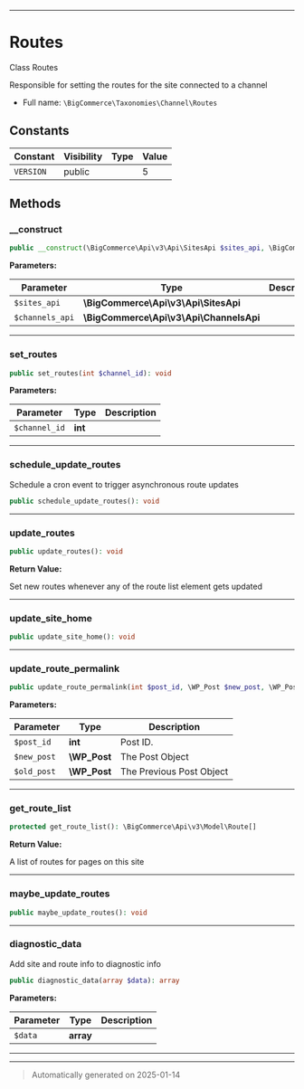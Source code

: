 ***

# Routes

Class Routes

Responsible for setting the routes for the site
connected to a channel

* Full name: `\BigCommerce\Taxonomies\Channel\Routes`


## Constants

| Constant | Visibility | Type | Value |
|:---------|:-----------|:-----|:------|
|`VERSION`|public| |5|


## Methods


### __construct



```php
public __construct(\BigCommerce\Api\v3\Api\SitesApi $sites_api, \BigCommerce\Api\v3\Api\ChannelsApi $channels_api): mixed
```








**Parameters:**

| Parameter | Type | Description |
|-----------|------|-------------|
| `$sites_api` | **\BigCommerce\Api\v3\Api\SitesApi** |  |
| `$channels_api` | **\BigCommerce\Api\v3\Api\ChannelsApi** |  |





***

### set_routes



```php
public set_routes(int $channel_id): void
```








**Parameters:**

| Parameter | Type | Description |
|-----------|------|-------------|
| `$channel_id` | **int** |  |





***

### schedule_update_routes

Schedule a cron event to trigger asynchronous route updates

```php
public schedule_update_routes(): void
```












***

### update_routes



```php
public update_routes(): void
```









**Return Value:**

Set new routes whenever any of the route list element gets updated




***

### update_site_home



```php
public update_site_home(): void
```












***

### update_route_permalink



```php
public update_route_permalink(int $post_id, \WP_Post $new_post, \WP_Post $old_post): mixed
```








**Parameters:**

| Parameter | Type | Description |
|-----------|------|-------------|
| `$post_id` | **int** | Post ID. |
| `$new_post` | **\WP_Post** | The Post Object |
| `$old_post` | **\WP_Post** | The Previous Post Object |





***

### get_route_list



```php
protected get_route_list(): \BigCommerce\Api\v3\Model\Route[]
```









**Return Value:**

A list of routes for pages on this site




***

### maybe_update_routes



```php
public maybe_update_routes(): void
```












***

### diagnostic_data

Add site and route info to diagnostic info

```php
public diagnostic_data(array $data): array
```








**Parameters:**

| Parameter | Type | Description |
|-----------|------|-------------|
| `$data` | **array** |  |





***


***
> Automatically generated on 2025-01-14
